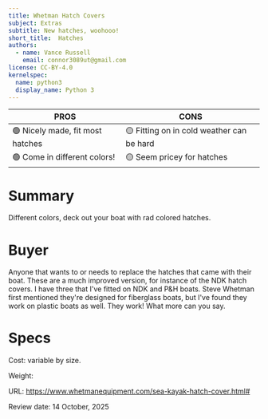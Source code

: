 ```yaml
---
title: Whetman Hatch Covers
subject: Extras
subtitle: New hatches, woohooo!
short_title:  Hatches
authors:
  - name: Vance Russell
    email: connor3089ut@gmail.com
license: CC-BY-4.0
kernelspec:
  name: python3
  display_name: Python 3
---
```


| **PROS**    | **CONS**  |
|-------------------|-----------|
| 🟢 Nicely made, fit most hatches | 🟡 Fitting on in cold weather can be hard |
| 🟢 Come in different colors! | 🟡 Seem pricey for hatches |

# Summary
Different colors, deck out your boat with rad colored hatches.

# Buyer
Anyone that wants to or needs to replace the hatches that came with their boat. These are a much improved version, for instance of the NDK hatch covers. I have three that I've fitted on NDK and P&H boats. Steve Whetman first mentioned they're designed for fiberglass boats, but I've found they work on plastic boats as well. They work! What more can you say. 

# Specs
Cost: variable by size.

Weight: 

URL: https://www.whetmanequipment.com/sea-kayak-hatch-cover.html#

Review date: 14 October, 2025